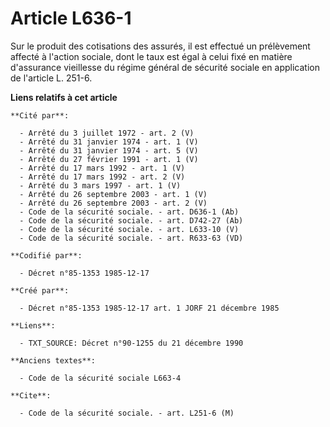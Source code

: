 # Article L636-1

Sur le produit des cotisations des assurés, il est effectué un prélèvement affecté à l'action sociale, dont le taux est égal
à celui fixé en matière d'assurance vieillesse du régime général de sécurité sociale en application de l'article L. 251-6.

**Liens relatifs à cet article**

	**Cité par**:

	  - Arrêté du 3 juillet 1972 - art. 2 (V)
	  - Arrêté du 31 janvier 1974 - art. 1 (V)
	  - Arrêté du 31 janvier 1974 - art. 5 (V)
	  - Arrêté du 27 février 1991 - art. 1 (V)
	  - Arrêté du 17 mars 1992 - art. 1 (V)
	  - Arrêté du 17 mars 1992 - art. 2 (V)
	  - Arrêté du 3 mars 1997 - art. 1 (V)
	  - Arrêté du 26 septembre 2003 - art. 1 (V)
	  - Arrêté du 26 septembre 2003 - art. 2 (V)
	  - Code de la sécurité sociale. - art. D636-1 (Ab)
	  - Code de la sécurité sociale. - art. D742-27 (Ab)
	  - Code de la sécurité sociale. - art. L633-10 (V)
	  - Code de la sécurité sociale. - art. R633-63 (VD)

	**Codifié par**:

	  - Décret n°85-1353 1985-12-17

	**Créé par**:

	  - Décret n°85-1353 1985-12-17 art. 1 JORF 21 décembre 1985

	**Liens**:

	  - TXT_SOURCE: Décret n°90-1255 du 21 décembre 1990

	**Anciens textes**:

	  - Code de la sécurité sociale L663-4

	**Cite**:

	  - Code de la sécurité sociale. - art. L251-6 (M)
